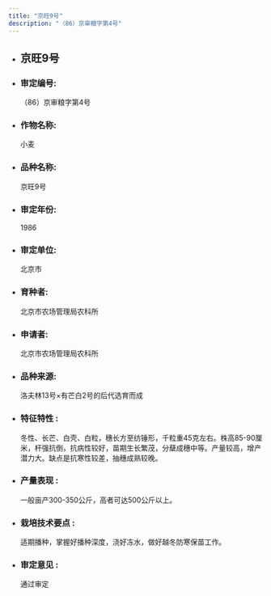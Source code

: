 ```yaml
---
title: "京旺9号"
description: "（86）京审粮字第4号"
---
```

* ## 京旺9号
* ###  审定编号:  
   （86）京审粮字第4号

*  ### 作物名称:  
   小麦

*   ###  品种名称: 
    京旺9号

*   ### 审定年份: 
    1986

*   ### 审定单位:  
    北京市

*   ### 育种者:  
    北京市农场管理局农科所

*   ### 申请者:  
    北京市农场管理局农科所

*   ### 品种来源:  
    洛夫林13号×有芒白2号的后代选育而成

*   ### 特征特性 : 
    冬性、长芒、白壳、白粒，穗长方至纺锤形，千粒重45克左右。株高85-90厘米，杆强抗倒，抗病性较好，苗期生长繁茂，分蘖成穗中等。产量较高，增产潜力大。缺点是抗寒性较差，抽穗成熟较晚。

*   ### 产量表现 : 
    一般亩产300-350公斤，高者可达500公斤以上。

*   ### 栽培技术要点 : 
    适期播种，掌握好播种深度，浇好冻水，做好越冬防寒保苗工作。

*   ### 审定意见 : 
    通过审定
